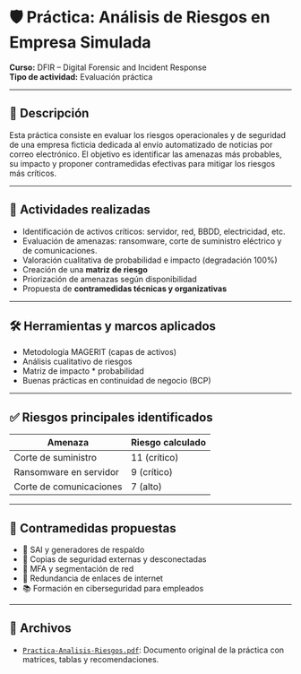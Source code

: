  
# 🛡️ Práctica: Análisis de Riesgos en Empresa Simulada
 
**Curso:** DFIR – Digital Forensic and Incident Response  
**Tipo de actividad:** Evaluación práctica

---

## 🎯 Descripción

Esta práctica consiste en evaluar los riesgos operacionales y de seguridad de una empresa ficticia dedicada al envío automatizado de noticias por correo electrónico. El objetivo es identificar las amenazas más probables, su impacto y proponer contramedidas efectivas para mitigar los riesgos más críticos.

---

## 🧠 Actividades realizadas

- Identificación de activos críticos: servidor, red, BBDD, electricidad, etc.
- Evaluación de amenazas: ransomware, corte de suministro eléctrico y de comunicaciones.
- Valoración cualitativa de probabilidad e impacto (degradación 100%)
- Creación de una **matriz de riesgo**
- Priorización de amenazas según disponibilidad
- Propuesta de **contramedidas técnicas y organizativas**

---

## 🛠️ Herramientas y marcos aplicados

- Metodología MAGERIT (capas de activos)
- Análisis cualitativo de riesgos
- Matriz de impacto * probabilidad
- Buenas prácticas en continuidad de negocio (BCP)

---

## ✅ Riesgos principales identificados

| Amenaza                   | Riesgo calculado |
|---------------------------|------------------|
| Corte de suministro       | 11 (crítico)      |
| Ransomware en servidor    | 9 (crítico)       |
| Corte de comunicaciones   | 7 (alto)          |

---

## 🔐 Contramedidas propuestas

- 🔋 SAI y generadores de respaldo
- 🔄 Copias de seguridad externas y desconectadas
- 🔐 MFA y segmentación de red
- 📡 Redundancia de enlaces de internet
- 📚 Formación en ciberseguridad para empleados

---

## 📁 Archivos

- [`Practica-Analisis-Riesgos.pdf`](./Practica-Analisis-Riesgos.pdf): Documento original de la práctica con matrices, tablas y recomendaciones.



